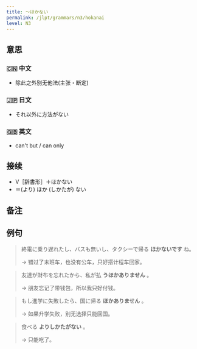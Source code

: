 ```yaml
---
title: 〜ほかない
permalink: /jlpt/grammars/n3/hokanai
level: N3
---
```


## 意思

### 🇨🇳 中文

- 除此之外别无他法(主张・断定)

### 🇯🇵 日文

- それ以外に方法がない

### 🇬🇧 英文

- can't but / can only

## 接续

- V［辞書形］＋ほかない
- ＝(より) ほか (しかたが) ない

## 备注


## 例句

> 終電に乗り遅れたし、バスも無いし、タクシーで帰る **ほかないです** ね。
>
> → 错过了末班车，也没有公车，只好搭计程车回家。

> 友達が財布を忘れたから、私が払 **うほかありません** 。
>
> → 朋友忘记了带钱包，所以我只好付钱。

> もし進学に失敗したら、国に帰る **ほかありません** 。
>
> → 如果升学失败，别无选择只能回国。

> 食べる **よりしかたがない** 。
>
> → 只能吃了。

